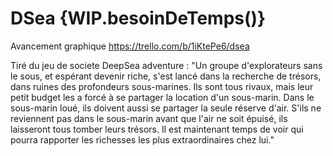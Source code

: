 # DSea              {WIP.besoinDeTemps()}

Avancement graphique
https://trello.com/b/1iKtePe6/dsea

Tiré du jeu de societe DeepSea adventure :
"Un groupe d'explorateurs sans le sous, et espérant devenir riche, s'est lancé dans la recherche de
trésors, dans ruines des profondeurs sous-marines.
Ils sont tous rivaux, mais leur petit budget les a
forcé   à   se   partager   la   location   d'un   sous-marin.   Dans   le   sous-marin   loué,   ils   doivent   aussi   se
partager   la   seule   réserve   d'air.   S'ils   ne  reviennent   pas   dans   le   sous-marin   avant   que   l'air   ne   soit
épuisé, ils laisseront tous tomber leurs trésors. Il est maintenant temps de voir qui pourra rapporter
les richesses les plus extraordinaires chez lui."
